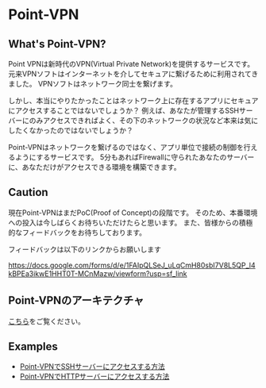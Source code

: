 # Point-VPN

## What's Point-VPN?

Point VPNは新時代のVPN(Virtual Private Network)を提供するサービスです。
元来VPNソフトはインターネットを介してセキュアに繋げるために利用されてきました。
VPNソフトはネットワーク同士を繋げます。

しかし、本当にやりたかったことはネットワーク上に存在するアプリにセキュアにアクセスすることではないでしょうか？
例えば、あなたが管理するSSHサーバーにのみアクセスできればよく、その下のネットワークの状況など本来は気にしたくなかったのではないでしょうか？

Point-VPNはネットワークを繋げるのではなく、アプリ単位で接続の制御を行えるようにするサービスです。
5分もあればFirewallに守られたあなたのサーバーに、あなただけがアクセスできる環境を構築できます。

## Caution

現在Point-VPNはまだPoC(Proof of Concept)の段階です。
そのため、本番環境への投入は今しばらくお待ちいただけたらと思います。
また、皆様からの積極的なフィードバックをお待ちしております。

フィードバックは以下のリンクからお願いします

https://docs.google.com/forms/d/e/1FAIpQLSeJ_uLqCmH80sbI7V8L5QP_l4kBPEa3ikwE1HHT0T-MCnMazw/viewform?usp=sf_link

## Point-VPNのアーキテクチャ

[こちら](./architecture_jp.md)をご覧ください。

## Examples

- [Point-VPNでSSHサーバーにアクセスする方法](./example_ssh_jp.md)
- [Point-VPNでHTTPサーバーにアクセスする方法](./example_http_jp.md)
